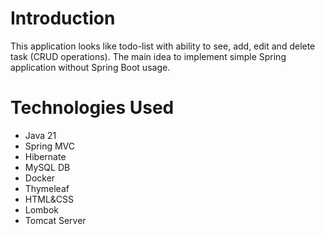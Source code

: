# Introduction
This application looks like todo-list with ability to see, add, edit and delete task (CRUD operations).
The main idea to implement simple Spring application without Spring Boot usage.

# Technologies Used
- Java 21
- Spring MVC
- Hibernate
- MySQL DB
- Docker
- Thymeleaf
- HTML&CSS
- Lombok
- Tomcat Server
